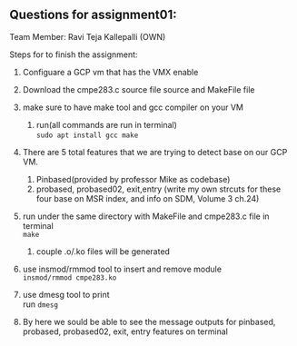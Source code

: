 ## Questions for assignment01:

Team Member: Ravi Teja Kallepalli (OWN)

 Steps for  to finish the assignment:  
  1. Configuare a GCP vm that has the VMX enable
    
  2. Download the cmpe283.c source file source and MakeFile file
    
  
  3. make sure to have make tool and gcc compiler on your VM
        1. run(all commands are run in terminal)   
            ```sudo apt install gcc make```
   
  4. There are 5 total features that we are trying to detect base on our GCP VM.
        1. Pinbased(provided by professor Mike as codebase)
        2. probased, probased02, exit,entry (write my own strcuts for these four base on MSR index, and info on SDM, Volume 3 ch.24)
    
  5. run under the same directory with MakeFile and cmpe283.c file in terminal  
        ```make```
        1. couple .o/.ko files will be generated
  
  6. use insmod/rmmod tool to insert and remove module  
        ```insmod/rmmod cmpe283.ko```
  
  7. use dmesg tool to print  
        run ```dmesg```
  
  8. By here we sould be able to see the message outputs for pinbased, probased, probased02, exit, entry features on terminal
    
